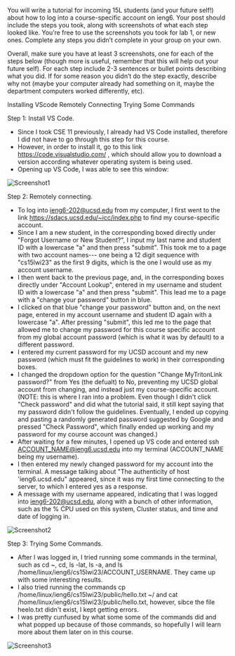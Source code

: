 You will write a tutorial for incoming 15L students (and your future self!) about how to log into a course-specific account on ieng6. Your post should include the steps you took, along with screenshots of what each step looked like. You’re free to use the screenshots you took for lab 1, or new ones. Complete any steps you didn’t complete in your group on your own.

Overall, make sure you have at least 3 screenshots, one for each of the steps below (though more is useful, remember that this will help out your future self). For each step include 2-3 sentences or bullet points describing what you did. If for some reason you didn’t do the step exactly, describe why not (maybe your computer already had something on it, maybe the department computers worked differently, etc).

Installing VScode
Remotely Connecting
Trying Some Commands

Step 1: Install VS Code.
   - Since I took CSE 11 previously, I already had VS Code installed, therefore I did not have to go through this step for this course. 
   - However, in order to install it, go to this link https://code.visualstudio.com/ , which should allow you to download a version according whatever operating system is being used.
   - Opening up VS Code, I was able to see this window:

![Screenshot1](https://user-images.githubusercontent.com/122498397/212212561-e6c64a37-35b2-46f0-b615-c6d7098efc22.jpg)

Step 2: Remotely connecting.
   - To log into ieng6-202@ucsd.edu from my computer, I first went to the link https://sdacs.ucsd.edu/~icc/index.php to find my course-specific account.
   - Since I am a new student, in the corresponding boxed directly under "Forgot Username or New Student?", I input my last name and student ID with a lowercase "a" and then press "submit". This took me to a page with two account names--- one being a 12 digit sequence with "cs15lwi23" as the first 9 digits, which is the one I would use as my account username.
   - I then went back to the previous page, and, in the corresponding boxes directly under "Account Lookup", entered in my username and student ID with a lowercase "a" and then press "submit". This lead me to a page with a "change your password" button in blue.
   - I clicked on that blue "change your password" button and, on the next page, entered in my account username and student ID again with a lowercase "a". After pressing "submit", this led me to the page that allowed me to change my password for this course specific account from my global account password (which is what it was by default) to a different password.
   - I entered my current password for my UCSD account and my new password (which must fit the guidelines to work) in their corresponding boxes. 
   - I changed the dropdown option for the question "Change MyTritonLink password?" from Yes (the defualt) to No, preventing my UCSD global account from changing, and instead just my course-specific account. (NOTE: this is where I ran into a problem. Even though I didn't click "Check password" and did what the tutorial said, it still kept saying that my password didn't follow the guidelines. Eventually, I ended up copying and pasting a randomly generated password suggested by Google and pressed "Check Password", which finally ended up working and my password for my course account was changed.)
   - After waiting for a few minutes, I opened up VS code and entered ssh ACCOUNT_NAME@ieng6.ucsd.edu into my terminal (ACCOUNT_NAME being my username).
   - I then entered my newly changed password for my account into the terminal. A message talking about "The authenticity of host 'ieng6.ucsd.edu" appeared, since it was my first time  connecting to the server, to which I entered yes as a response.
   - A message with my username appeared, indicating that I was logged into ieng6-202@ucsd.edu, along with a bunch of other information, such as the % CPU used on this system, Cluster status, and time and date of logging in.

![Screenshot2](https://user-images.githubusercontent.com/122498397/212212940-ddbc4098-235f-4bc8-bae1-6e77c7fbd6bd.jpg)

Step 3: Trying Some Commands.
  - After I was logged in, I tried running some commands in the terminal, such as cd ~, cd, ls -lat, ls -a, and ls /home/linux/ieng6/cs15lwi23/ACCOUNT_USERNAME. They came up with some interesting results.
  - I also tried running the commands cp /home/linux/ieng6/cs15lwi23/public/hello.txt ~/ and cat /home/linux/ieng6/cs15lwi23/public/hello.txt, however, sibce the file heelo.txt didn't exist, I kept getting errors.
  - I was pretty cunfused by what some some of the commands did and what popped up because of those commands, so hopefully I will learn more about them later on in this course.

![Screenshot3](https://user-images.githubusercontent.com/122498397/212213007-2f18722b-32b5-445e-911e-d0c1540dba5f.jpg)



